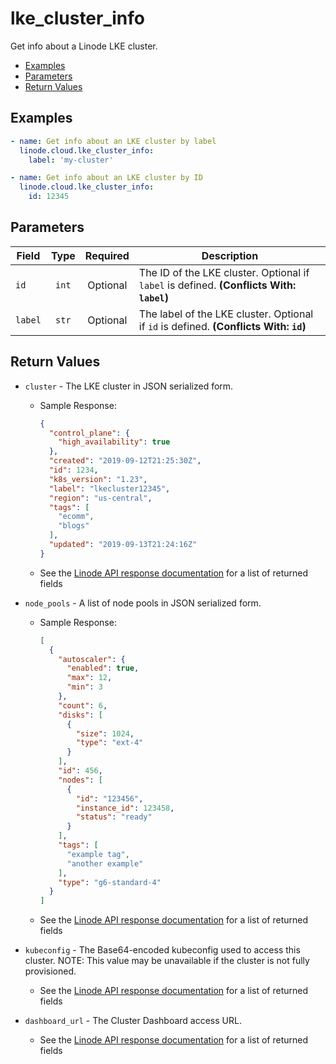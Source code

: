 # lke_cluster_info

Get info about a Linode LKE cluster.


- [Examples](#examples)
- [Parameters](#parameters)
- [Return Values](#return-values)

## Examples

```yaml
- name: Get info about an LKE cluster by label
  linode.cloud.lke_cluster_info:
    label: 'my-cluster' 
```

```yaml
- name: Get info about an LKE cluster by ID
  linode.cloud.lke_cluster_info:
    id: 12345
```










## Parameters

| Field     | Type | Required | Description                                                                  |
|-----------|------|----------|------------------------------------------------------------------------------|
| `id` | <center>`int`</center> | <center>Optional</center> | The ID of the LKE cluster. Optional if `label` is defined.  **(Conflicts With: `label`)** |
| `label` | <center>`str`</center> | <center>Optional</center> | The label of the LKE cluster. Optional if `id` is defined.  **(Conflicts With: `id`)** |






## Return Values

- `cluster` - The LKE cluster in JSON serialized form.

    - Sample Response:
        ```json
        {
          "control_plane": {
            "high_availability": true
          },
          "created": "2019-09-12T21:25:30Z",
          "id": 1234,
          "k8s_version": "1.23",
          "label": "lkecluster12345",
          "region": "us-central",
          "tags": [
            "ecomm",
            "blogs"
          ],
          "updated": "2019-09-13T21:24:16Z"
        }
        ```
    - See the [Linode API response documentation](https://www.linode.com/docs/api/linode-kubernetes-engine-lke/#kubernetes-cluster-view__response-samples) for a list of returned fields


- `node_pools` - A list of node pools in JSON serialized form.

    - Sample Response:
        ```json
        [
          {
            "autoscaler": {
              "enabled": true,
              "max": 12,
              "min": 3
            },
            "count": 6,
            "disks": [
              {
                "size": 1024,
                "type": "ext-4"
              }
            ],
            "id": 456,
            "nodes": [
              {
                "id": "123456",
                "instance_id": 123458,
                "status": "ready"
              }
            ],
            "tags": [
              "example tag",
              "another example"
            ],
            "type": "g6-standard-4"
          }
        ]
        ```
    - See the [Linode API response documentation](https://www.linode.com/docs/api/linode-kubernetes-engine-lke/#node-pools-list__response-samples) for a list of returned fields


- `kubeconfig` - The Base64-encoded kubeconfig used to access this cluster. 
NOTE: This value may be unavailable if the cluster is not fully provisioned.
    - See the [Linode API response documentation](https://www.linode.com/docs/api/linode-kubernetes-engine-lke/#kubeconfig-view__responses) for a list of returned fields


- `dashboard_url` - The Cluster Dashboard access URL.
    - See the [Linode API response documentation](https://www.linode.com/docs/api/linode-kubernetes-engine-lke/#kubernetes-cluster-dashboard-url-view__responses) for a list of returned fields


